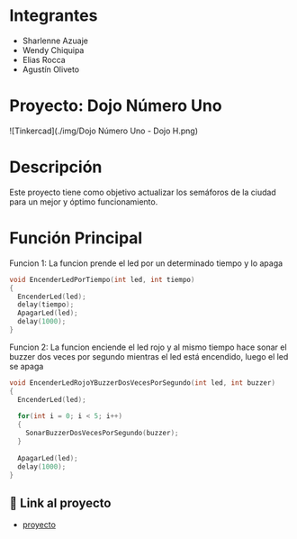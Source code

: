 # Integrantes
- Sharlenne Azuaje
- Wendy Chiquipa
- Elias Rocca
- Agustín Oliveto

# Proyecto: Dojo Número Uno
![Tinkercad](./img/Dojo Número Uno - Dojo H.png)

# Descripción
Este proyecto tiene como objetivo actualizar los semáforos de la ciudad para un mejor y óptimo funcionamiento.

# Función Principal

Funcion 1: La funcion prende el led por un determinado tiempo y lo apaga
~~~ C (lenguaje en el que esta escrito)
void EncenderLedPorTiempo(int led, int tiempo)
{
  EncenderLed(led);
  delay(tiempo);
  ApagarLed(led);
  delay(1000); 
}
~~~
Funcion 2: La funcion enciende el led rojo y al mismo tiempo hace sonar el buzzer dos veces por segundo mientras el led está encendido, luego el led se apaga
~~~ C (lenguaje en el que esta escrito)
void EncenderLedRojoYBuzzerDosVecesPorSegundo(int led, int buzzer)
{
  EncenderLed(led);
  
  for(int i = 0; i < 5; i++)
  {
    SonarBuzzerDosVecesPorSegundo(buzzer);
  }
  
  ApagarLed(led);
  delay(1000);
}
~~~

## :robot: Link al proyecto
- [proyecto](https://www.tinkercad.com/things/dSfbUc2Lc69-dojo-numero-uno-dojo-h/editel?sharecode=Z_gw_-dxREFckGpO99LlNH7r6ErDzkeIa0GSYhMdU7U)


